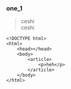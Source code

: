 ### one_1

> ceshi    
> ceshi    



```
<!DOCTYPE html>
<html>
	<head></head>
	<body>
		<article>
			<p>heh</p>			
		</article>
	</body>
</html>
```
